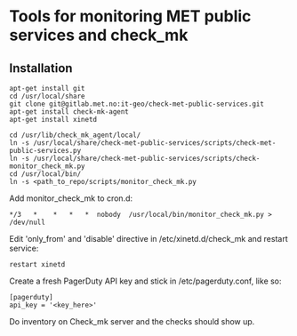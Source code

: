 # Tools for monitoring MET public services and check_mk

## Installation
```
apt-get install git
cd /usr/local/share
git clone git@gitlab.met.no:it-geo/check-met-public-services.git
apt-get install check-mk-agent
apt-get install xinetd

cd /usr/lib/check_mk_agent/local/ 
ln -s /usr/local/share/check-met-public-services/scripts/check-met-public-services.py
ln -s /usr/local/share/check-met-public-services/scripts/check-monitor_check_mk.py
cd /usr/local/bin/
ln -s <path_to_repo/scripts/monitor_check_mk.py
```

Add monitor_check_mk to cron.d:
```
*/3   *    *   *   *  nobody  /usr/local/bin/monitor_check_mk.py > /dev/null

```

Edit 'only_from' and 'disable' directive in /etc/xinetd.d/check_mk and restart service:
```
restart xinetd
```

Create a fresh PagerDuty API key and stick in /etc/pagerduty.conf, like so:
```
[pagerduty]
api_key = '<key_here>'
```

Do inventory on Check_mk server and the checks should show up.